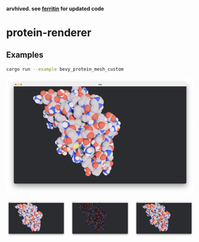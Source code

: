 **arvhived. see [ferritin](https://zachcp.github.io/ferritin/) for updated code**

# protein-renderer


## Examples

```sh
cargo run --example bevy_protein_mesh_custom
```

![](docs/images/protein_01.png)

<div style="display: flex; justify-content: space-between;">
  <img src="docs/images/protein_01.png" alt="Base" style="width: 32%;">
  <img src="docs/images/protein_01_metal.png" alt="Metal" style="width: 32%;">
  <img src="docs/images/protein_01_chalk.png" alt="Chalky" style="width: 32%;">
</div>
